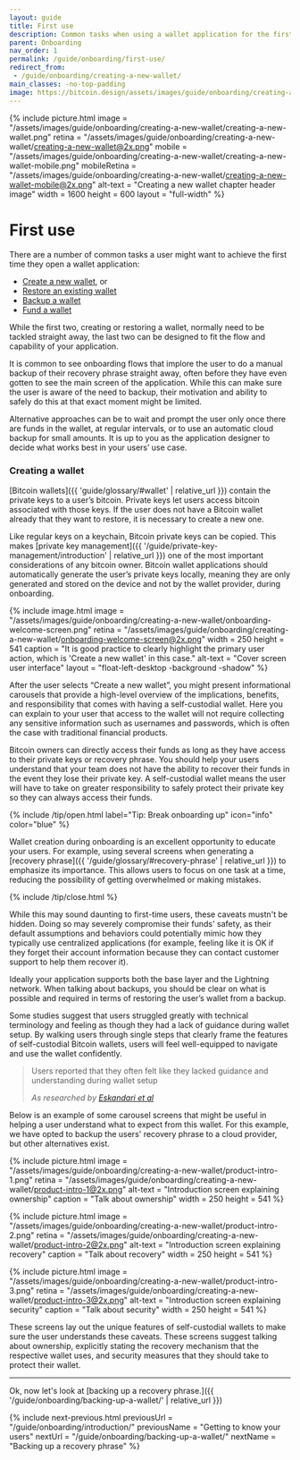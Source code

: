 ```yaml
---
layout: guide
title: First use
description: Common tasks when using a wallet application for the first time.
parent: Onboarding
nav_order: 1
permalink: /guide/onboarding/first-use/
redirect_from:
 - /guide/onboarding/creating-a-new-wallet/
main_classes: -no-top-padding
image: https://bitcoin.design/assets/images/guide/onboarding/creating-a-new-wallet/creating-a-new-wallet-preview.png
---
```


{% include picture.html
   image = "/assets/images/guide/onboarding/creating-a-new-wallet/creating-a-new-wallet.png"
   retina = "/assets/images/guide/onboarding/creating-a-new-wallet/creating-a-new-wallet@2x.png"
   mobile = "/assets/images/guide/onboarding/creating-a-new-wallet/creating-a-new-wallet-mobile.png"
   mobileRetina = "/assets/images/guide/onboarding/creating-a-new-wallet/creating-a-new-wallet-mobile@2x.png"
   alt-text = "Creating a new wallet chapter header image"
   width = 1600
   height = 600
   layout = "full-width"
%}

# First use

There are a number of common tasks a user might want to achieve the first time they open a wallet application:

- [Create a new wallet](/guide/onboarding/first-use/#creating-a-wallet), or
- [Restore an existing wallet](/guide/onboarding/restoring-a-wallet/)
- [Backup a wallet](/guide/onboarding/backing-up-a-wallet/)
- [Fund a wallet](/guide/onboarding/funding-a-wallet/)

While the first two, creating or restoring a wallet, normally need to be tackled straight away, the last two can be designed to fit the flow and capability of your application.

It is common to see onboarding flows that implore the user to do a manual backup of their recovery phrase straight away, often before they have even gotten to see the main screen of the application. While this can make sure the user is aware of the need to backup, their motivation and ability to safely do this at that exact moment might be limited.

Alternative approaches can be to wait and prompt the user only once there are funds in the wallet, at regular intervals, or to use an automatic cloud backup for small amounts. It is up to you as the application designer to decide what works best in your users’ use case.

### Creating a wallet

[Bitcoin wallets]({{ 'guide/glossary/#wallet' | relative_url }}) contain the private keys to a user’s bitcoin. Private keys let users access bitcoin associated with those keys. If the user does not have a Bitcoin wallet already that they want to restore, it is necessary to create a new one.

Like regular keys on a keychain, Bitcoin private keys can be copied. This makes [private key management]({{ '/guide/private-key-management/introduction' | relative_url }}) one of the most important considerations of any bitcoin owner. Bitcoin wallet applications should automatically generate the user’s private keys locally, meaning they are only generated and stored on the device and not by the wallet provider, during onboarding.

<div class="center" markdown="1">

{% include image.html
   image = "/assets/images/guide/onboarding/creating-a-new-wallet/onboarding-welcome-screen.png"
   retina = "/assets/images/guide/onboarding/creating-a-new-wallet/onboarding-welcome-screen@2x.png"
   width = 250
   height = 541
   caption = "It is good practice to clearly highlight the primary user action, which is 'Create a new wallet' in this case."
   alt-text = "Cover screen user interface"
   layout = "float-left-desktop -background -shadow"
%}

After the user  selects “Create a new wallet”, you might present informational carousels that provide a high-level overview of the implications, benefits, and responsibility that comes with having a self-custodial wallet. Here you can explain to your user that access to the wallet will not require collecting any sensitive information such as usernames and passwords, which is often the case with traditional financial products.

Bitcoin owners can directly access their funds as long as they have access to their private keys or recovery phrase. You should help your users understand that your team does not have the ability to recover their funds in the event they lose their private key. A self-custodial wallet means the user will have to take on greater responsibility to safely protect their private key so they can always access their funds.

</div>

{% include /tip/open.html label="Tip: Break onboarding up" icon="info" color="blue" %}

Wallet creation during onboarding is an excellent opportunity to educate your users. For example, using several screens when generating a  [recovery phrase]({{ '/guide/glossary/#recovery-phrase' | relative_url }}) to emphasize its importance. This allows users to focus on one task at a time, reducing the possibility of getting overwhelmed or making mistakes.

{% include /tip/close.html %}


While this may sound daunting to first-time users, these caveats mustn't be hidden. Doing so may severely compromise their funds' safety, as their default assumptions and behaviors could potentially mimic how they typically use centralized applications (for example, feeling like it is OK if they forget their account information because they can contact customer support to help them recover it).

Ideally your application supports both the base layer and the Lightning network. When talking about backups, you should be clear on what is possible and required in terms of restoring the user’s wallet from a backup.

Some studies suggest that users struggled greatly with technical terminology and feeling as though they had a lack of guidance during wallet setup. By walking users through single steps that clearly frame the features of self-custodial Bitcoin wallets, users will feel well-equipped to navigate and use the wallet confidently.

> Users reported that they often felt like they lacked guidance and understanding during wallet setup
>
> <cite>As researched by <a href="https://arxiv.org/pdf/1802.04351.pdf">Eskandari et al</a></cite>

Below is an example of some carousel screens that might be useful in helping a user understand what to expect from this wallet. For this example, we have opted to backup the users' recovery phrase to a cloud provider, but other alternatives exist.

<div class="image-slide-gallery">

{% include picture.html
   image = "/assets/images/guide/onboarding/creating-a-new-wallet/product-intro-1.png"
   retina = "/assets/images/guide/onboarding/creating-a-new-wallet/product-intro-1@2x.png"
   alt-text = "Introduction screen explaining ownership"
   caption = "Talk about ownership"
   width = 250
   height = 541
%}

{% include picture.html
   image = "/assets/images/guide/onboarding/creating-a-new-wallet/product-intro-2.png"
   retina = "/assets/images/guide/onboarding/creating-a-new-wallet/product-intro-2@2x.png"
   alt-text = "Introduction screen explaining recovery"
   caption = "Talk about recovery"
   width = 250
   height = 541
%}

{% include picture.html
   image = "/assets/images/guide/onboarding/creating-a-new-wallet/product-intro-3.png"
   retina = "/assets/images/guide/onboarding/creating-a-new-wallet/product-intro-3@2x.png"
   alt-text = "Introduction screen explaining security"
   caption = "Talk about security"
   width = 250
   height = 541
%}

</div>

 These screens lay out the unique features of self-custodial wallets to make sure the user understands these caveats. These screens suggest talking about ownership, explicitly stating the recovery mechanism that the respective wallet uses, and security measures that they should take to protect their wallet.

---

Ok, now let's look at [backing up a recovery phrase.]({{ '/guide/onboarding/backing-up-a-wallet/' | relative_url }})

{% include next-previous.html
   previousUrl = "/guide/onboarding/introduction/"
   previousName = "Getting to know your users"
   nextUrl = "/guide/onboarding/backing-up-a-wallet/"
   nextName = "Backing up a recovery phrase"
%}
